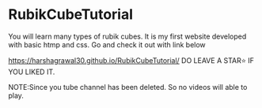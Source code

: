 # RubikCubeTutorial
You will  learn many types of rubik cubes.
It is my first website developed with basic htmp and css.
Go and check it out with link below

https://harshagrawal30.github.io/RubikCubeTutorial/
DO LEAVE A STAR⭐ IF YOU LIKED IT.

NOTE:Since you tube channel has been deleted. So no videos will able to play.
